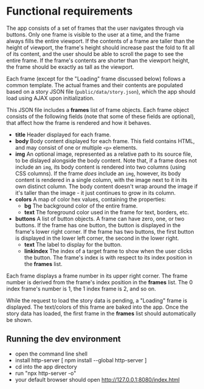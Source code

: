 # Functional requirements

The app consists of a set of frames that the user navigates through via buttons. Only one frame is visible to the user at a time, and the frame always fills the entire viewport. If the contents of a frame are taller than the height of viewport, the frame's height should increase past the fold to fit all of its content, and the user should be able to scroll the page to see the entire frame. If the frame's contents are shorter than the viewport height, the frame should be exactly as tall as the viewport.

Each frame (except for the "Loading" frame discussed below) follows a common template. The actual frames and their contents are populated based on a story JSON file (`public/data/story.json`), which the app should load using AJAX upon initialization.

This JSON file includes a **frames** list of frame objects. Each frame object consists of the following fields (note that some of these fields are optional), that affect how the frame is rendered and how it behaves.
- **title** Header displayed for each frame.
- **body** Body content displayed for each frame. This field contains HTML, and may consist of one or multiple `<p>` elements.
- **img** An optional image, represented as a relative path to its source file, to be dislayed alongside the body content. Note that, if a frame does not include an `img`, its body content is rendered into two columns (using CSS columns). If the frame _does_ include an `img`, however, its body content is rendered in a single column, with the image next to it in its own distinct column. The body content doesn't wrap around the image if it's taller than the image - it just continues to grow in its column.
- **colors** A map of color hex values, containing the properties:
    - **bg** The background color of the entire frame.
    - **text** The foreground color used in the frame for text, borders, etc.
- **buttons** A list of button objects. A frame can have zero, one, or two buttons. If the frame has one button, the button is displayed in the frame's lower right corner. If the frame has two buttons, the first button is displayed in the lower left corner, the second in the lower right.
    - **text** The label to display for the button.
    - **linkindex** The index of a target frame to show when the user clicks the button. The frame's index is with respect to its index position in the **frames** list.

Each frame displays a frame number in its upper right corner. The frame number is derived from the frame's index position in the **frames** list. The 0 index frame's number is 1, the 1 index frame is 2, and so on.

While the request to load the story data is pending, a "Loading" frame is displayed. The text/colors of this frame are baked into the app. Once the story data has loaded, the first frame in the **frames** list should automatically be shown.

## Running the dev environment

* open the command line shell
* install http-server [ npm install --global http-server ]
* cd into the app directory
* run "npx http-server -o"
* your default browser should open http://127.0.0.1:8080/index.html
